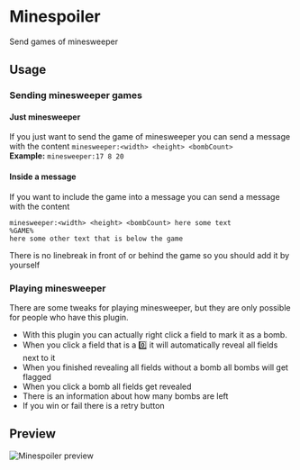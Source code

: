 # Minespoiler
Send games of minesweeper

## Usage
### Sending minesweeper games
#### Just minesweeper
If you just want to send the game of minesweeper you can send a message with the content
`minesweeper:<width> <height> <bombCount>`<br>
**Example:** `minesweeper:17 8 20`

#### Inside a message
If you want to include the game into a message you can send a message with the content
```
minesweeper:<width> <height> <bombCount> here some text
%GAME%
here some other text that is below the game
```
There is no linebreak in front of or behind the game so you should add it by yourself

### Playing minesweeper
There are some tweaks for playing minesweeper, but they are only possible for people who have this plugin.<br>
* With this plugin you can actually right click a field to mark it as a bomb.
* When you click a field that is a :zero: it will automatically reveal all fields next to it
* When you finished revealing all fields without a bomb all bombs will get flagged
* When you click a bomb all fields get revealed
* There is an information about how many bombs are left
* If you win or fail there is a retry button

## Preview
![Minespoiler preview](https://l0c4lh057.github.io/BetterDiscord/Plugins/Minespoiler/minespoiler-preview.gif)
